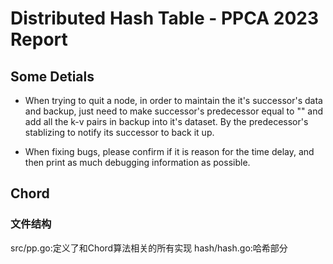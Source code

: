 # Distributed Hash Table - PPCA 2023  Report

## Some Detials
* When trying to quit a node, in order to maintain the it's successor's data and backup, just need to make successor's predecessor equal to "" and add all the k-v pairs in backup into it's dataset. By the predecessor's stablizing to notify its successor to back it up.

* When fixing bugs, please confirm if it is reason for the time delay, and then print as much debugging information as possible.

## Chord
### 文件结构

src/pp.go:定义了和Chord算法相关的所有实现
hash/hash.go:哈希部分
